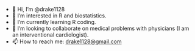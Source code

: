 - 👋 Hi, I’m @drake1128
- 👀 I’m interested in R and biostatistics. 
- 🌱 I’m currently learning R coding.
- 💞️ I’m looking to collaborate on medical problems with physicians (I am an interventional cardiologist). 
- 📫 How to reach me: drake1128@gmail.com

<!---
drake1128/drake1128 is a ✨ special ✨ repository because its `README.md` (this file) appears on your GitHub profile.
You can click the Preview link to take a look at your changes.
--->

